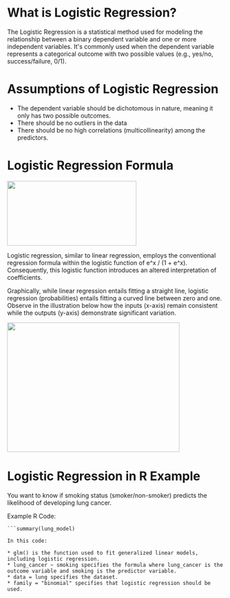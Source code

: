 # What is Logistic Regression?
The Logistic Regression is a statistical method used for modeling the relationship between a binary dependent variable and one or more independent variables. It's commonly used when the dependent variable represents a categorical outcome with two possible values (e.g., yes/no, success/failure, 0/1).

# Assumptions of Logistic Regression
* The dependent variable should be dichotomous in nature, meaning it only has two possible outcomes.
* There should be no outliers in the data
* There should be no high correlations (multicollinearity) among the predictors.

# Logistic Regression Formula
  
<img src="https://www.learnbymarketing.com/wp-content/uploads/2017/09/logistic-reg-formula-e1504965903637.png" width="300" height="150">

Logistic regression, similar to linear regression, employs the conventional regression formula within the logistic function of e^x / (1 + e^x). Consequently, this logistic function introduces an altered interpretation of coefficients.

Graphically, while linear regression entails fitting a straight line, logistic regression (probabilities) entails fitting a curved line between zero and one. Observe in the illustration below how the inputs (x-axis) remain consistent while the outputs (y-axis) demonstrate significant variation.

<img src="https://www.learnbymarketing.com/wp-content/uploads/2017/09/logistic-reg-vs-linear.png" width="400" height="300">

# Logistic Regression in R Example
You want to know if smoking status (smoker/non-smoker) predicts the likelihood of developing lung cancer.

Example R Code: 
```lung_model <- glm(lung_cancer ~ smoking, data = lung, family = "binomial")
```summary(lung_model)

In this code:

* glm() is the function used to fit generalized linear models, including logistic regression.
* lung_cancer ~ smoking specifies the formula where lung_cancer is the outcome variable and smoking is the predictor variable.
* data = lung specifies the dataset.
* family = "binomial" specifies that logistic regression should be used.
 

